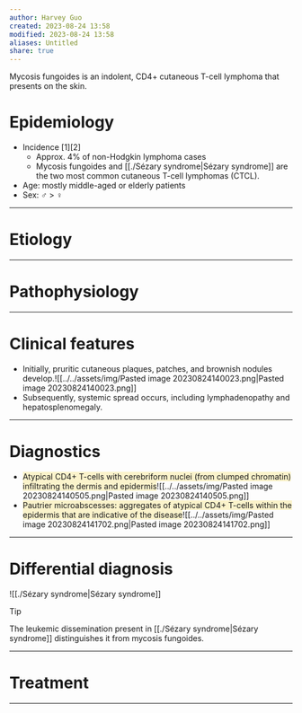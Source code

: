 ```yaml
---
author: Harvey Guo
created: 2023-08-24 13:58
modified: 2023-08-24 13:58
aliases: Untitled
share: true
---
```

Mycosis fungoides is an indolent, CD4+ cutaneous T-cell lymphoma that presents on the skin.
# Epidemiology
- Incidence [1][2]
	- Approx. 4% of non-Hodgkin lymphoma cases
	- Mycosis fungoides and [[./Sézary syndrome|Sézary syndrome]] are the two most common cutaneous T-cell lymphomas (CTCL).
- Age: mostly middle-aged or elderly patients
- Sex: ♂ > ♀

---
# Etiology


---
# Pathophysiology


---
# Clinical features
- Initially, pruritic cutaneous plaques, patches, and brownish nodules develop.![[../../assets/img/Pasted image 20230824140023.png|Pasted image 20230824140023.png]]
- Subsequently, systemic spread occurs, including lymphadenopathy and hepatosplenomegaly.

---
# Diagnostics
- <span style="background:rgba(240, 200, 0, 0.2)">Atypical CD4+ T-cells with cerebriform nuclei (from clumped chromatin) infiltrating the dermis and epidermis</span>![[../../assets/img/Pasted image 20230824140505.png|Pasted image 20230824140505.png]]
- <span style="background:rgba(240, 200, 0, 0.2)">Pautrier microabscesses: aggregates of atypical CD4+ T-cells within the epidermis that are indicative of the disease</span>![[../../assets/img/Pasted image 20230824141702.png|Pasted image 20230824141702.png]]

---
# Differential diagnosis
![[./Sézary syndrome|Sézary syndrome]]
>[!tip] 
>The leukemic dissemination present in [[./Sézary syndrome|Sézary syndrome]] distinguishes it from mycosis fungoides.

---
# Treatment


---

